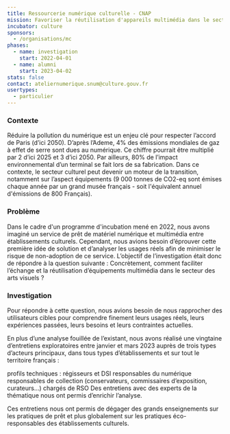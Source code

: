 ```yaml
---
title: Ressourcerie numérique culturelle - CNAP
mission: Favoriser la réutilisation d'appareils multimédia dans le secteur des arts visuels
incubator: culture
sponsors:
  - /organisations/mc
phases:
  - name: investigation
    start: 2022-04-01
  - name: alumni
    start: 2023-04-02
stats: false
contact: ateliernumerique.snum@culture.gouv.fr
usertypes:
  - particulier
---
```


### Contexte

Réduire la pollution du numérique est un enjeu clé pour respecter l’accord de Paris (d’ici 2050). D’après l’Ademe, 4% des émissions mondiales de gaz à effet de serre sont dues au numérique. Ce chiffre pourrait être multiplié par 2 d’ici 2025 et 3 d’ici 2050. Par ailleurs, 80% de l’impact environnemental d’un terminal se fait lors de sa fabrication.
Dans ce contexte, le secteur culturel peut devenir un moteur de la transition, notamment sur l’aspect équipements (9 000 tonnes de CO2-eq sont émises chaque année par un grand musée français - soit l'équivalent annuel d'émissions de 800 Français).

### Problème

Dans le cadre d'un programme d'incubation mené en 2022, nous avons imaginé un service de prêt de matériel numérique et multimédia entre établissements culturels. Cependant, nous avions besoin d’éprouver cette première idée de solution et d’analyser les usages réels afin de minimiser le risque de non-adoption de ce service. L’objectif de l’investigation était donc de répondre à la question suivante :
Concrètement, comment faciliter l’échange et la réutilisation d’équipements multimédia dans le secteur des arts visuels ?

### Investigation

Pour répondre à cette question, nous avions besoin de nous rapprocher des utilisateurs cibles pour comprendre finement leurs usages réels, leurs expériences passées, leurs besoins et leurs contraintes actuelles.

En plus d’une analyse fouillée de l’existant, nous avons réalisé une vingtaine d’entretiens exploratoires entre janvier et mars 2023 auprès de trois types d’acteurs principaux, dans tous types d’établissements et sur tout le territoire français :

profils techniques : régisseurs et DSI
responsables du numérique
responsables de collection (conservateurs, commissaires d’exposition, curateurs…)
chargés de RSO
Des entretiens avec des experts de la thématique nous ont permis d’enrichir l’analyse.

Ces entretiens nous ont permis de dégager des grands enseignements sur les pratiques de prêt et plus globalement sur les pratiques éco-responsables des établissements culturels.
